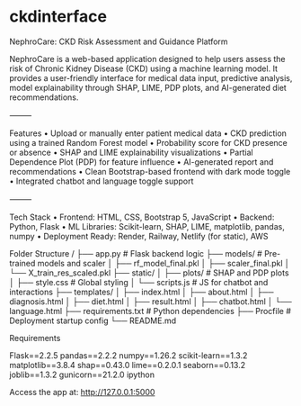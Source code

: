 # ckdinterface
NephroCare: CKD Risk Assessment and Guidance Platform

NephroCare is a web-based application designed to help users assess the risk of Chronic Kidney Disease (CKD) using a machine learning model. It provides a user-friendly interface for medical data input, predictive analysis, model explainability through SHAP, LIME, PDP plots, and AI-generated diet recommendations.

⸻

Features
	•	Upload or manually enter patient medical data
	•	CKD prediction using a trained Random Forest model
	•	Probability score for CKD presence or absence
	•	SHAP and LIME explainability visualizations
	•	Partial Dependence Plot (PDP) for feature influence
	•	AI-generated report and recommendations
	•	Clean Bootstrap-based frontend with dark mode toggle
	•	Integrated chatbot and language toggle support

⸻

Tech Stack
	•	Frontend: HTML, CSS, Bootstrap 5, JavaScript
	•	Backend: Python, Flask
	•	ML Libraries: Scikit-learn, SHAP, LIME, matplotlib, pandas, numpy
	•	Deployment Ready: Render, Railway, Netlify (for static), AWS

 Folder Structure
 /
├── app.py                       # Flask backend logic
├── models/                     # Pre-trained models and scaler
│   ├── rf_model_final.pkl
│   ├── scaler_final.pkl
│   └── X_train_res_scaled.pkl
├── static/
│   ├── plots/                  # SHAP and PDP plots
│   ├── style.css               # Global styling
│   └── scripts.js              # JS for chatbot and interactions
├── templates/
│   ├── index.html
│   ├── about.html
│   ├── diagnosis.html
│   ├── diet.html
│   ├── result.html
│   ├── chatbot.html
│   └── language.html
├── requirements.txt            # Python dependencies
├── Procfile                    # Deployment startup config
└── README.md

Requirements

Flask==2.2.5
pandas==2.2.2
numpy==1.26.2
scikit-learn==1.3.2
matplotlib==3.8.4
shap==0.43.0
lime==0.2.0.1
seaborn==0.13.2
joblib==1.3.2
gunicorn==21.2.0
ipython

Access the app at: http://127.0.0.1:5000

